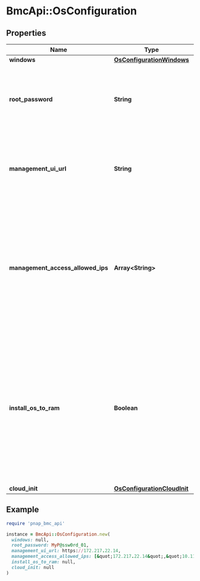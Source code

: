 # BmcApi::OsConfiguration

## Properties

| Name | Type | Description | Notes |
| ---- | ---- | ----------- | ----- |
| **windows** | [**OsConfigurationWindows**](OsConfigurationWindows.md) |  | [optional] |
| **root_password** | **String** | Password set for user root on an ESXi server which will only be returned in response to provisioning a server. | [optional][readonly] |
| **management_ui_url** | **String** | The URL of the management UI which will only be returned in response to provisioning a server. | [optional][readonly] |
| **management_access_allowed_ips** | **Array&lt;String&gt;** | List of IPs allowed to access the Management UI. Supported in single IP, CIDR and range format. When undefined, Management UI is disabled. This will only be returned in response to provisioning a server. | [optional] |
| **install_os_to_ram** | **Boolean** | If true, OS will be installed to and booted from the server&#39;s RAM. On restart RAM OS will be lost and the server will not be reachable unless a custom bootable OS has been deployed. Only supported for ubuntu/focal and ubuntu/jammy. | [optional][default to false] |
| **cloud_init** | [**OsConfigurationCloudInit**](OsConfigurationCloudInit.md) |  | [optional] |

## Example

```ruby
require 'pnap_bmc_api'

instance = BmcApi::OsConfiguration.new(
  windows: null,
  root_password: MyP@ssw0rd_01,
  management_ui_url: https://172.217.22.14,
  management_access_allowed_ips: [&quot;172.217.22.14&quot;,&quot;10.111.14.40/29&quot;,&quot;10.111.14.66 - 10.111.14.71&quot;],
  install_os_to_ram: null,
  cloud_init: null
)
```

